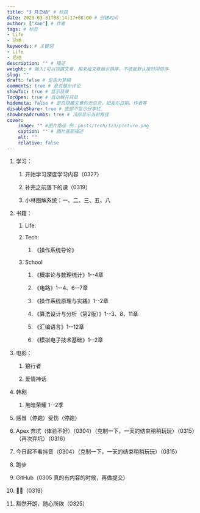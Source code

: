 ```yaml
---
title: "3 月总结" # 标题
date: 2023-03-31T08:14:17+08:00 # 创建时间
author: ["Xan"] # 作者
tags: # 标签
- Life 
- 总结
keywords: # 关键词
- Life 
- 总结
description: "" # 描述
weight: # 输入1可以顶置文章，用来给文章展示排序，不填就默认按时间排序
slug: ""
draft: false # 是否为草稿
comments: true # 是否展示评论
showToc: true # 显示目录
TocOpen: true # 自动展开目录
hidemeta: false # 是否隐藏文章的元信息，如发布日期、作者等
disableShare: true # 底部不显示分享栏
showbreadcrumbs: true # 顶部显示当前路径
cover:
    image: "" #图片路径 例：posts/tech/123/picture.png
    caption: "" # 图片底部描述
    alt: ""
    relative: false
---
```


1.  学习：
    
    1.  开始学习深度学习内容（0327）
        
    2.  补完之前落下的课（0319）
        
    3.  小林图解系统：一、二、三、五、八
        
2.  书籍：
    
    1.  Life:
        
    2.  Tech:
        
        1.  《操作系统导论》
            
    3.  School
        
        1.  《概率论与数理统计》1--4章
            
        2.  《电路》1--4、6--7章
            
        3.  《操作系统原理与实践》1--2章
            
        4.  《算法设计与分析（第2版）》1--3、8、11章
            
        5.  《汇编语言》1--12章
            
        6.  《模拟电子技术基础》1--2章
            
3.  电影：
    
    1.  狼行者
        
    2.  爱情神话
        
4.  韩剧
    
    1.  黑暗荣耀 1--2季
        
5.  感冒（停跑）受伤（停跑）
    
6.  Apex 弃坑（体验不好）（0304）（克制一下，一天的结束稍稍玩玩）（0315）（再次弃坑）（0316）
    
7.  今日起不看抖音（0304）（克制一下，一天的结束稍稍玩玩）（0315）
    
8.  跑步
    
9.  GitHub（0305 真的有内容的时候，再做提交）
    
10.  🌰👋（0319）
    
11.  豁然开朗，随心所欲（0325）